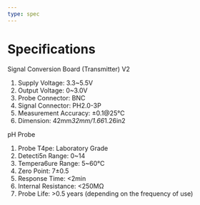 ```yaml
---
type: spec
---
```


# Specifications

Signal Conversion Board (Transmitter) V2
1. Supply Voltage: 3.3~5.5V
2. Output Voltage: 0~3.0V
3. Probe Connector: BNC
4. Signal Connector: PH2.0-3P
5. Measurement Accuracy: ±0.1@25℃
6. Dimension: 42mm*32mm/1.66*1.26in2

pH Probe
1. Probe T4pe: Laboratory Grade
2. Detecti5n Range: 0~14
3. Tempera6ure Range: 5~60°C
4. Zero Point: 7±0.5
5. Response Time: <2min
6. Internal Resistance: <250MΩ
7. Probe Life: >0.5 years (depending on the frequency of use)
